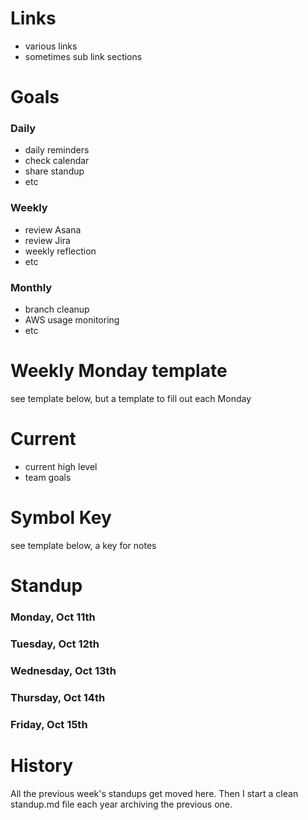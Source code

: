 # Links

* various links
* sometimes sub link sections

# Goals

### Daily

* daily reminders
* check calendar
* share standup
* etc

### Weekly

* review Asana
* review Jira
* weekly reflection
* etc

### Monthly

* branch cleanup
* AWS usage monitoring
* etc

# Weekly Monday template
see template below, but a template to fill out each Monday

# Current

* current high level
* team goals

# Symbol Key
see template below, a key for notes

# Standup

### Monday, Oct 11th

### Tuesday, Oct 12th

### Wednesday, Oct 13th

### Thursday, Oct 14th

### Friday, Oct 15th

# History
All the previous week's standups get moved here. Then I start a clean standup.md file each year archiving the previous one. 
